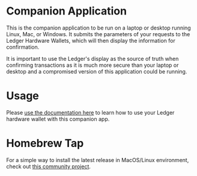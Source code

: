 # Companion Application

This is the companion application to be run on a laptop or desktop running Linux, Mac, or Windows. It submits the parameters of your requests to the Ledger Hardware Wallets, which will then display the information for confirmation.

It is important to use the Ledger's display as the source of truth when confirming transactions as it is much more secure than your laptop or desktop and a compromised version of this application could be running.

# Usage

Please [use the documentation here](https://docs.helium.com/wallets/ledger) to learn how to use your Ledger hardware wallet with this companion app.

# Homebrew Tap

For a simple way to install the latest release in MacOS/Linux environment, check out [this community project](https://discord.com/channels/404106811252408320/743676367069249536/981246139661713508).

